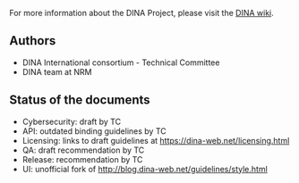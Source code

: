 For more information about the DINA Project, please visit the [DINA wiki](http://www.dina-project.net/wiki/DINA_Technical_Committee).

Authors
-------

* DINA International consortium - Technical Committee
* DINA team at NRM

Status of the documents
-----------------------

* Cybersecurity: draft by TC
* API: outdated binding guidelines by TC
* Licensing: links to draft guidelines at https://dina-web.net/licensing.html
* QA: draft recommendation by TC
* Release: recommendation by TC
* UI: unofficial fork of http://blog.dina-web.net/guidelines/style.html
